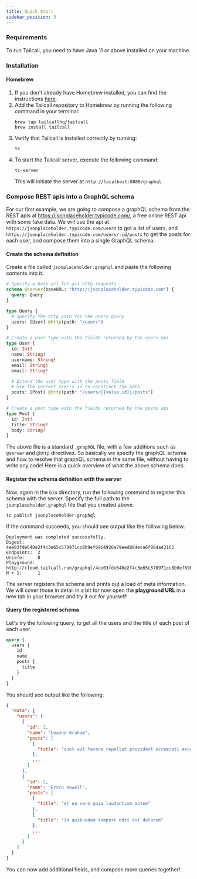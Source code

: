 ```yaml
---
title: Quick Start
sidebar_position: 3
---
```


### Requirements

To run Tailcall, you need to have Java 11 or above installed on your machine.

### Installation

#### Homebrew

1. If you don't already have Homebrew installed, you can find the instructions [here](https://brew.sh/).
2. Add the Tailcall repository to Homebrew by running the following command in your terminal:
   ```shell
   brew tap tailcallhq/tailcall
   brew install tailcall
   ```
3. Verify that Tailcall is installed correctly by running:
   ```shell
   tc
   ```
4. To start the Tailcall server, execute the following command:
   ```shell
   tc-server
   ```
   This will initiate the server at `http://localhost:8080/graphql`.

### Compose REST apis into a GraphQL schema

For our first example, we are going to compose a graphQL schema from the REST apis at <a href="https://jsonplaceholder.typicode.com/" target="_blank">https://jsonplaceholder.typicode.com/</a>, a free online REST api with some fake data.
We will use the api at `https://jsonplaceholder.typicode.com/users` to get a list of users, and `https://jsonplaceholder.typicode.com/users/:id/posts` to get the posts for each user, and compose them into a single GraphQL schema.

#### Create the schema definition

Create a file called `jsonplaceholder.graphql` and paste the following contents into it.

```graphql showLineNumbers
# Specify a base url for all http requests
schema @server(baseURL: "http://jsonplaceholder.typicode.com") {
  query: Query
}

type Query {
  # Specify the http path for the users query
  users: [User] @http(path: "/users")
}

# Create a user type with the fields returned by the users api
type User {
  id: Int!
  name: String!
  username: String!
  email: String!
  email: String!

  # Extend the user type with the posts field
  # Use the current user's id to construct the path
  posts: [Post] @http(path: "/users/{{value.id}}/posts")
}

# Create a post type with the fields returned by the posts api
type Post {
  id: Int!
  title: String!
  body: String!
}
```

The above file is a standard `.graphQL` file, with a few additions such as `@server` and `@http` directives. So basically we specify the graphQL schema and how to resolve that graphQL schema in the same file, without having to write any code! Here is a quick overview of what the above schema does:

#### Register the schema definition with the server

Now, again in the `bin` directory, run the following command to register this schema with the server. Specify the full path to the `jsonplaceholder.graphql` file that you created above.

```shell
tc publish jsonplaceholder.graphql
```

If the command succeeds, you should see output like the following below.

```shell
Deployment was completed successfully.
Digest:     4ee03fde640e2f4c3e65c570971cc8b9ef6964926a79eed884eca6f864a43165
Endpoints:  2
Unsafe:     0
Playground: http://cloud.tailcall.run/graphql/4ee03fde640e2f4c3e65c570971cc8b9ef6964926a79eed884eca6f864a43165.
N + 1:      1
```

The server registers the schema and prints out a load of meta information. We will cover those in detail in a bit for now open the **playground URL** in a new tab in your browser and try it out for yourself!

#### Query the registered schema

Let's try the following query, to get all the users and the title of each post of each user.

```graphql showLineNumbers
query {
  users {
    id
    name
    posts {
      title
    }
  }
}
```

You should see output like the following:

```json showLineNumbers
{
  "data": {
    "users": [
      {
        "id": 1,
        "name": "Leanne Graham",
        "posts": [
          {
            "title": "sunt aut facere repellat provident occaecati excepturi optio reprehenderit"
          },
          ...
        ]
      },
      {
        "id": 2,
        "name": "Ervin Howell",
        "posts": [
          {
            "title": "et ea vero quia laudantium autem"
          },
          {
            "title": "in quibusdam tempore odit est dolorem"
          },
          ...
        ]
      }
    ]
  }
}
```

You can now add additional fields, and compose more queries together!
